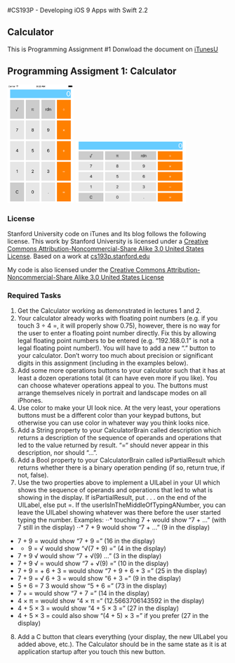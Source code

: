 #CS193P - Developing iOS 9 Apps with Swift 2.2

## Calculator 
This is Programming Assignment #1
Donwload the document on [iTunesU]( http://apple.co/1OapOAg)


## Programming Assigment 1: Calculator
<img src="https://github.com/oliverbarreto/CS193p2016_Calculator1/blob/master/Calculator1.png" width= "30%">
<img src="https://github.com/oliverbarreto/CS193p2016_Calculator1/blob/master/Calculator2.png" width="50%">

### License
Stanford University code on iTunes and Its blog follows the following license. This work by Stanford University is licensed under a [Creative Commons Attribution-Noncommercial-Share Alike 3.0 United States License](http://creativecommons.org/licenses/by-nc-sa/3.0/us/). Based on a work at [cs193p.stanford.edu](http://cs193p.stanford.edu/)

My code is also licensed under the [Creative Commons Attribution-Noncommercial-Share Alike 3.0 United States License](http://creativecommons.org/licenses/by-nc-sa/3.0/us/)
<!---
![Calculator](https://github.com/oliverbarreto/CS193p2016_Calculator1/blob/master/Calculator1.png "Logo Title Text 1")
-->


### Required Tasks
1. Get the Calculator working as demonstrated in lectures 1 and 2.
2. Your calculator already works with floating point numbers (e.g. if you touch 3 ÷ 4 =, it will properly show 0.75), however, there is no way for the user to enter a floating point number directly. Fix this by allowing legal floating point numbers to be entered (e.g. “192.168.0.1” is not a legal floating point number!). You will have to add a new “.” button to your calculator. Don’t worry too much about precision or significant digits in this assignment (including in the examples below).
3. Add some more operations buttons to your calculator such that it has at least a dozen operations total (it can have even more if you like). You can choose whatever operations appeal to you. The buttons must arrange themselves nicely in portrait and landscape modes on all iPhones.
4. Use color to make your UI look nice. At the very least, your operations buttons must be a different color than your keypad buttons, but otherwise you can use color in whatever way you think looks nice.
5. Add a String property to your CalculatorBrain called description which returns a description of the sequence of operands and operations that led to the value returned by result. “=“ should never appear in this description, nor should “...”.
6. Add a Bool property to your CalculatorBrain called isPartialResult which returns whether there is a binary operation pending (if so, return true, if not, false).
7. Use the two properties above to implement a UILabel in your UI which shows the sequence of operands and operations that led to what is showing in the display. If isPartialResult, put . . . on the end of the UILabel, else put =. If the userIsInTheMiddleOfTypingANumber, you can leave the UILabel showing whatever was there before the user started typing the number. Examples:
⋅⋅* touching 7 + would show “7 + ...” (with 7 still in the display)
⋅⋅* 7 + 9 would show “7 + ...” (9 in the display)
* 7 + 9 = would show “7 + 9 =” (16 in the display)
* + 9 = √ would show “√(7 + 9) =” (4 in the display)
* 7 + 9 √ would show “7 + √(9) ...” (3 in the display)
* 7 + 9 √ = would show “7 + √(9) =“ (10 in the display)
* 7 + 9 = + 6 + 3 = would show “7 + 9 + 6 + 3 =” (25 in the display)
* 7 + 9 = √ 6 + 3 = would show “6 + 3 =” (9 in the display)
* 5 + 6 = 7 3 would show “5 + 6 =” (73 in the display)
* 7 + = would show “7 + 7 =” (14 in the display)
* 4 × π = would show “4 × π =“ (12.5663706143592 in the display)
* 4 + 5 × 3 = would show “4 + 5 × 3 =” (27 in the display)
* 4 + 5 × 3 = could also show “(4 + 5) × 3 =” if you prefer (27 in the display)


8. Add a C button that clears everything (your display, the new UILabel you added above, etc.). The Calculator should be in the same state as it is at application startup after you touch this new button.